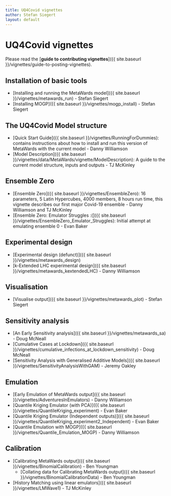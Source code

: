 ```yaml
---
title: UQ4Covid vignettes
author: Stefan Siegert
layout: default
---
```


# UQ4Covid vignettes

Please read the [**guide to contributing vignettes**]({{ site.baseurl }}/vignettes/guide-to-posting-vignettes).

## Installation of basic tools

- [Installing and running the MetaWards model]({{ site.baseurl }}/vignettes/metawards_run) - Stefan Siegert
- [Installing MOGP]({{ site.baseurl }}/vignettes/mogp_install) - Stefan Siegert

## The UQ4Covid Model structure

- [Quick Start Guide]({{ site.baseurl }}/vignettes/RunningForDummies): contains instructions about how to install and run this version of MetaWards with the current model - Danny Williamson
- [Model Description]({{ site.baseurl }}/vignettes/data/MetaWards/vignette/ModelDescription): A guide to the current model structure, inputs and outputs - TJ McKinley

## Ensemble Zero

- [Ensemble Zero]({{ site.baseurl }}/vignettes/EnsembleZero): 16 parameters, 5 Latin Hypercubes, 4000 members, 8 hours run time, this vignette describes our first major Covid-19 ensemble - Danny Williamson and TJ McKinley
- [Ensemble Zero: Emulator Struggles :(]({{ site.baseurl }}/vignettes/EnsembleZero_Emulator_Struggles): Initial attempt at emulating ensemble 0 - Evan Baker

## Experimental design

- [Experimental design (defunct)]({{ site.baseurl }}/vignettes/metawards_design) 
- [k-Extended LHC experimental design]({{ site.baseurl }}/vignettes/metawards_kextendedLHC) - Danny Williamson


## Visualisation

- [Visualise output]({{ site.baseurl }}/vignettes/metawards_plot) - Stefan Siegert


## Sensitivity analysis

- [An Early Sensitivity analysis]({{ site.baseurl }}/vignettes/metawards_sa) - Doug McNeall
- [Cumulative Cases at Lockdown]({{ site.baseurl }}/vignettes/cumulative_infections_at_lockdown_sensitivity) - Doug McNeall
- [Sensitivity Analysis with Generalised Additive Models]({{ site.baseurl }}/vignettes/SensitivityAnalysisWithGAM) - Jeremy Oakley

## Emulation

- [Early Emulation of MetaWards output]({{ site.baseurl }}/vignettes/AdventuresInEmulators) - Danny Williamson
- [Quantile Kriging Emulator (with PCA)]({{ site.baseurl }}/vignettes/QuantileKriging_experiment) - Evan Baker
- [Quantile Kriging Emulator (Independent outputs)]({{ site.baseurl }}/vignettes/QuantileKriging_experiment2_Independent) - Evan Baker
- [Quantile Emulation with MOGP]({{ site.baseurl }}/vignettes/Quantile_Emulation_MOGP) - Danny Williamson


## Calibration

- [Calibrating MetaWards output]({{ site.baseurl }}/vignettes/BinomialCalibration) - Ben Youngman
  - [Collating data for Calibrating MetaWards output]({{ site.baseurl }}/vignettes/BinomialCalibrationData) - Ben Youngman
- [History Matching using linear emulators]({{ site.baseurl }}/vignettes/LMWave1) - TJ McKinley







